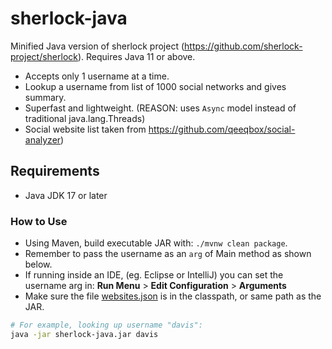 # sherlock-java

Minified Java version of sherlock project (https://github.com/sherlock-project/sherlock). Requires Java 11 or above.

- Accepts only 1 username at a time.
- Lookup a username from list of 1000 social networks and gives summary.
- Superfast and lightweight. (REASON: uses `Async` model instead of traditional java.lang.Threads)
- Social website list taken from https://github.com/qeeqbox/social-analyzer)

## Requirements

- Java JDK 17 or later

### How to Use

- Using Maven, build executable JAR with: `./mvnw clean package`.
- Remember to pass the username as an `arg` of Main method as shown below.
- If running inside an IDE, (eg. Eclipse or IntelliJ) you can set the username arg in: **Run Menu** > **Edit Configuration** > 
  **Arguments**
- Make sure the file [websites.json](src/main/resources/websites.json) is in the classpath, or same path as the JAR.

```bash
# For example, looking up username "davis":
java -jar sherlock-java.jar davis
```
